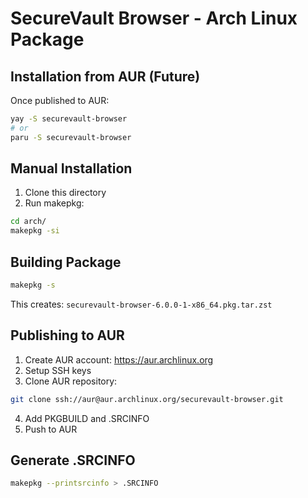 # SecureVault Browser - Arch Linux Package

## Installation from AUR (Future)

Once published to AUR:
```bash
yay -S securevault-browser
# or
paru -S securevault-browser
```

## Manual Installation

1. Clone this directory
2. Run makepkg:
```bash
cd arch/
makepkg -si
```

## Building Package

```bash
makepkg -s
```

This creates: `securevault-browser-6.0.0-1-x86_64.pkg.tar.zst`

## Publishing to AUR

1. Create AUR account: https://aur.archlinux.org
2. Setup SSH keys
3. Clone AUR repository:
```bash
git clone ssh://aur@aur.archlinux.org/securevault-browser.git
```
4. Add PKGBUILD and .SRCINFO
5. Push to AUR

## Generate .SRCINFO

```bash
makepkg --printsrcinfo > .SRCINFO
```
